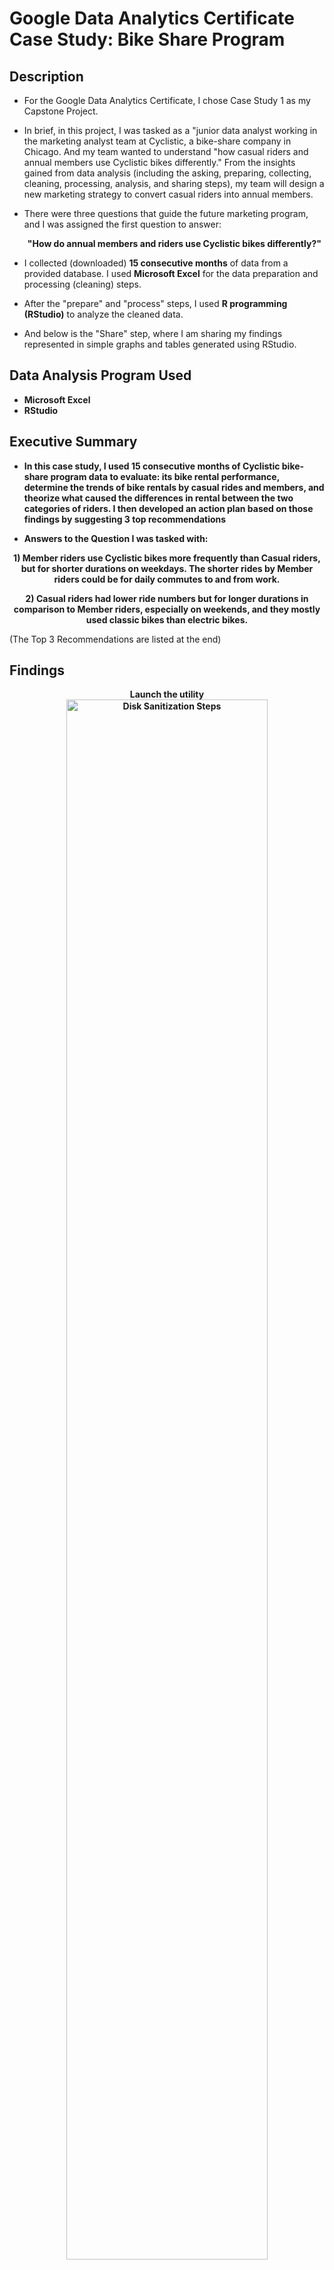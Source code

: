 <h1>Google Data Analytics Certificate Case Study: Bike Share Program</h1>

<h2>Description</h2>

- For the Google Data Analytics Certificate, I chose Case Study 1 as my Capstone Project. <br />
- In brief, in this project, I was tasked as a "junior data analyst working in the marketing analyst team at Cyclistic, a bike-share company in Chicago. And my team wanted to understand "how casual riders and annual members use Cyclistic bikes differently." From the insights gained from data analysis (including the asking, preparing, collecting, cleaning, processing, analysis, and sharing steps), my team will design a new marketing strategy to convert casual riders into annual members. <br />

- There were three questions that guide the future marketing program, and I was assigned the first question to answer:<br />
<b><p align="center">"How do annual members and riders use Cyclistic bikes differently?"</p></b>

- I collected (downloaded) <b>15 consecutive months</b> of data from a provided database. I used <b>Microsoft Excel</b> for the data preparation and processing (cleaning) steps.</b>

- After the "prepare" and "process" steps, I used <b>R programming (RStudio)</b> to analyze the cleaned data. </b>
- And below is the "Share" step, where I am sharing my findings represented in simple graphs and tables generated using RStudio. </b>
</b>


<h2>Data Analysis Program Used </h2>

- <b>Microsoft Excel</b>
- <b>RStudio</b>


<h2>Executive Summary</h2>

- <b>In this case study, I used 15 consecutive months of Cyclistic bike-share program data to evaluate: its bike rental performance, determine the trends of bike rentals by casual rides and members, and theorize what caused the differences in rental between the two categories of riders. I then developed an action plan based on those findings by suggesting 3 top recommendations</b>

- <b> Answers to the Question I was tasked with:
<p align="center">1) Member riders use Cyclistic bikes more frequently than Casual riders, but for shorter durations on weekdays. The shorter rides by Member riders could be for daily commutes to and from work.
<p align="center">2) Casual riders had lower ride numbers but for longer durations in comparison to Member riders, especially on weekends, and they mostly used classic bikes than electric bikes.</p></b>
(The Top 3 Recommendations are listed at the end)


<h2>Findings</h2>

<p align="center">
<b>Launch the utility<b> <br/>
<img src="https://i.imgur.com/62TgaWL.png" height="80%" width="80%" alt="Disk Sanitization Steps"/>
<br />
<br />
Select the disk:  <br/>
<img src="https://i.imgur.com/tcTyMUE.png" height="80%" width="80%" alt="Disk Sanitization Steps"/>
<br />
<br />
Enter the number of passes: <br/>
<img src="https://i.imgur.com/nCIbXbg.png" height="80%" width="80%" alt="Disk Sanitization Steps"/>
<br />
<br />
Confirm your selection:  <br/>
<img src="https://i.imgur.com/cdFHBiU.png" height="80%" width="80%" alt="Disk Sanitization Steps"/>
<br />
<br />
Wait for process to complete (may take some time):  <br/>
<img src="https://i.imgur.com/JL945Ga.png" height="80%" width="80%" alt="Disk Sanitization Steps"/>
<br />
<br />
Sanitization complete:  <br/>
<img src="https://i.imgur.com/K71yaM2.png" height="80%" width="80%" alt="Disk Sanitization Steps"/>
<br />
<br />
Observe the wiped disk:  <br/>
<img src="https://i.imgur.com/AeZkvFQ.png" height="80%" width="80%" alt="Disk Sanitization Steps"/>
</p>

<h2>Top 3 Recommendations</h2>

- <b><p align="center">1) Promote and advertise to Casual Riders that the annual membership provides cheaper rates with longer ride durations for renting electric bikes, especially on the weekends.
<p align="center">2) Promote about the benefits that come with the annual membership, including in-app recommendations for local attractions, discounted prices for entrance fees, at local retailers (cafes, restaurants), and other partnership discount.
<p align="center">2) Promote that the membership can be used in other cities's bike rental program.</p></b>

